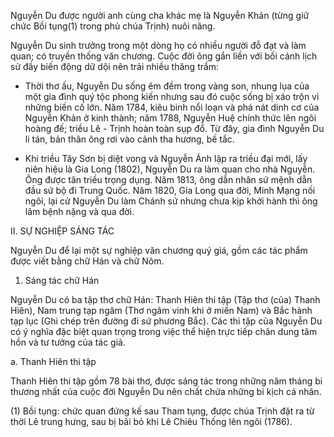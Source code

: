 Nguyễn Du được người anh cùng cha khác mẹ là Nguyễn Khản (từng giữ chức Bồi tụng(1) trong phủ chúa Trịnh) nuôi nâng.

Nguyễn Du sinh trưởng trong một dòng họ có nhiều người đỗ đạt và làm quan; có truyền thống văn chương. Cuộc đời ông gắn liền với bối cảnh lịch sử đầy biến động dữ dội nên trải nhiều thăng trầm:

- Thời thơ ấu, Nguyễn Du sống êm đềm trong vàng son, nhung lụa của một gia đình quý tộc phong kiến nhưng sau đó cuộc sống bị xáo trộn vì những biến cố lớn. Năm 1784, kiêu binh nổi loạn và phá nát dinh cơ của Nguyễn Khản ở kinh thành; năm 1788, Nguyễn Huệ chính thức lên ngôi hoàng đế; triều Lê - Trịnh hoàn toàn sụp đổ. Từ đây, gia đình Nguyễn Du li tán, bản thân ông rơi vào cảnh tha hương, bế tắc.

- Khi triều Tây Sơn bị diệt vong và Nguyễn Ánh lập ra triều đại mới, lấy niên hiệu là Gia Long (1802), Nguyễn Du ra làm quan cho nhà Nguyễn. Ông được tân triều trọng dụng. Năm 1813, ông dẫn nhân sứ mệnh dẫn đầu sứ bộ đi Trung Quốc. Năm 1820, Gia Long qua đời, Minh Mạng nối ngôi, lại cử Nguyễn Du làm Chánh sứ nhưng chưa kịp khởi hành thì ông lâm bệnh nặng và qua đời.

II. SỰ NGHIỆP SÁNG TÁC

Nguyễn Du để lại một sự nghiệp văn chương quý giá, gồm các tác phẩm được viết bằng chữ Hán và chữ Nôm.

1. Sáng tác chữ Hán

Nguyễn Du có ba tập thơ chữ Hán: Thanh Hiên thi tập (Tập thơ (của) Thanh Hiên), Nam trung tạp ngâm (Thơ ngâm vinh khi ở miền Nam) và Bắc hành tạp lục (Ghi chép trên đường đi sứ phương Bắc). Các thi tập của Nguyễn Du có ý nghĩa đặc biệt quan trọng trong việc thể hiện trực tiếp chân dung tâm hồn và tư tưởng của tác giả.

a. Thanh Hiên thi tập

Thanh Hiên thi tập gồm 78 bài thơ, được sáng tác trong những năm tháng bi thương nhất của cuộc đời Nguyễn Du nên chất chứa những bi kịch cá nhân.

(1) Bồi tụng: chức quan đứng kế sau Tham tụng, được chúa Trịnh đặt ra từ thời Lê trung hưng, sau bị bãi bỏ khi Lê Chiêu Thống lên ngôi (1786).